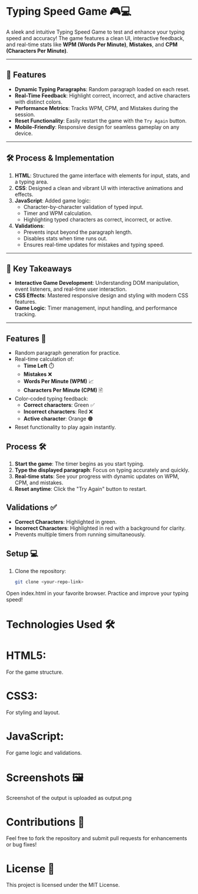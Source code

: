 # Typing Speed Game 🎮💻

A sleek and intuitive Typing Speed Game to test and enhance your typing speed and accuracy! The game features a clean UI, interactive feedback, and real-time stats like **WPM (Words Per Minute)**, **Mistakes**, and **CPM (Characters Per Minute)**.

---

## 🚀 Features
- **Dynamic Typing Paragraphs**: Random paragraph loaded on each reset.
- **Real-Time Feedback**: Highlight correct, incorrect, and active characters with distinct colors.
- **Performance Metrics**: Tracks WPM, CPM, and Mistakes during the session.
- **Reset Functionality**: Easily restart the game with the `Try Again` button.
- **Mobile-Friendly**: Responsive design for seamless gameplay on any device.

---

## 🛠️ Process & Implementation
1. **HTML**: Structured the game interface with elements for input, stats, and a typing area.
2. **CSS**: Designed a clean and vibrant UI with interactive animations and effects.
3. **JavaScript**: Added game logic:
   - Character-by-character validation of typed input.
   - Timer and WPM calculation.
   - Highlighting typed characters as correct, incorrect, or active.
4. **Validations**:
   - Prevents input beyond the paragraph length.
   - Disables stats when time runs out.
   - Ensures real-time updates for mistakes and typing speed.

---

## 🔑 Key Takeaways
- **Interactive Game Development**: Understanding DOM manipulation, event listeners, and real-time user interaction.
- **CSS Effects**: Mastered responsive design and styling with modern CSS features.
- **Game Logic**: Timer management, input handling, and performance tracking.

---

## Features 🚀
- Random paragraph generation for practice.
- Real-time calculation of:
  - **Time Left** ⏱️
  - **Mistakes** ❌
  - **Words Per Minute (WPM)** 📈
  - **Characters Per Minute (CPM)** 🖹
- Color-coded typing feedback:
  - **Correct characters**: Green ✅
  - **Incorrect characters**: Red ❌
  - **Active character**: Orange 🟠
- Reset functionality to play again instantly.

## Process 🛠️
1. **Start the game**: The timer begins as you start typing.
2. **Type the displayed paragraph**: Focus on typing accurately and quickly.
3. **Real-time stats**: See your progress with dynamic updates on WPM, CPM, and mistakes.
4. **Reset anytime**: Click the "Try Again" button to restart.

## Validations ✅
- **Correct Characters**: Highlighted in green.
- **Incorrect Characters**: Highlighted in red with a background for clarity.
- Prevents multiple timers from running simultaneously.

## Setup 💻
1. Clone the repository:
   ```bash
   git clone <your-repo-link>
Open index.html in your favorite browser.
Practice and improve your typing speed!

# Technologies Used 🛠️
# HTML5:
For the game structure.
# CSS3: 
For styling and layout.
# JavaScript:
For game logic and validations.

# Screenshots 🖼️
Screenshot of the output is uploaded as output.png

# Contributions 🤝
Feel free to fork the repository and submit pull requests for enhancements or bug fixes!

# License 📜
This project is licensed under the MIT License.
